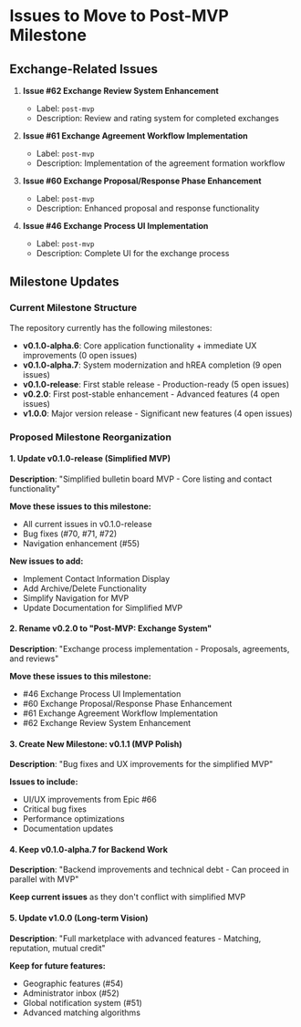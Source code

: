 # Issues to Move to Post-MVP Milestone

## Exchange-Related Issues

1. **Issue #62 Exchange Review System Enhancement**
   - Label: `post-mvp`
   - Description: Review and rating system for completed exchanges

2. **Issue #61 Exchange Agreement Workflow Implementation**
   - Label: `post-mvp`
   - Description: Implementation of the agreement formation workflow

3. **Issue #60 Exchange Proposal/Response Phase Enhancement**
   - Label: `post-mvp`
   - Description: Enhanced proposal and response functionality

4. **Issue #46 Exchange Process UI Implementation**
   - Label: `post-mvp`
   - Description: Complete UI for the exchange process

## Milestone Updates

### Current Milestone Structure

The repository currently has the following milestones:

- **v0.1.0-alpha.6**: Core application functionality + immediate UX improvements (0 open issues)
- **v0.1.0-alpha.7**: System modernization and hREA completion (9 open issues)
- **v0.1.0-release**: First stable release - Production-ready (5 open issues)
- **v0.2.0**: First post-stable enhancement - Advanced features (4 open issues)
- **v1.0.0**: Major version release - Significant new features (4 open issues)

### Proposed Milestone Reorganization

#### 1. Update v0.1.0-release (Simplified MVP)

**Description**: "Simplified bulletin board MVP - Core listing and contact functionality"

**Move these issues to this milestone:**

- All current issues in v0.1.0-release
- Bug fixes (#70, #71, #72)
- Navigation enhancement (#55)

**New issues to add:**

- Implement Contact Information Display
- Add Archive/Delete Functionality
- Simplify Navigation for MVP
- Update Documentation for Simplified MVP

#### 2. Rename v0.2.0 to "Post-MVP: Exchange System"

**Description**: "Exchange process implementation - Proposals, agreements, and reviews"

**Move these issues to this milestone:**

- #46 Exchange Process UI Implementation
- #60 Exchange Proposal/Response Phase Enhancement
- #61 Exchange Agreement Workflow Implementation
- #62 Exchange Review System Enhancement

#### 3. Create New Milestone: v0.1.1 (MVP Polish)

**Description**: "Bug fixes and UX improvements for the simplified MVP"

**Issues to include:**

- UI/UX improvements from Epic #66
- Critical bug fixes
- Performance optimizations
- Documentation updates

#### 4. Keep v0.1.0-alpha.7 for Backend Work

**Description**: "Backend improvements and technical debt - Can proceed in parallel with MVP"

**Keep current issues** as they don't conflict with simplified MVP

#### 5. Update v1.0.0 (Long-term Vision)

**Description**: "Full marketplace with advanced features - Matching, reputation, mutual credit"

**Keep for future features:**

- Geographic features (#54)
- Administrator inbox (#52)
- Global notification system (#51)
- Advanced matching algorithms
